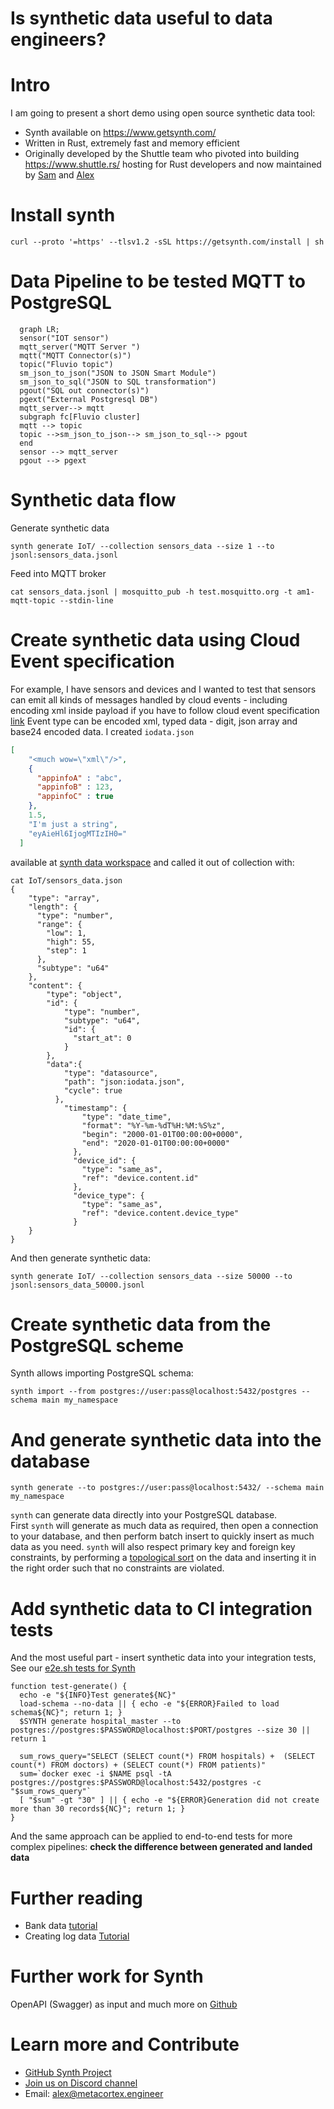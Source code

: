 # Is synthetic data useful to data engineers?

# Intro

I am going to present a short demo using open source synthetic data tool:

* Synth available on https://www.getsynth.com/
* Written in Rust, extremely fast and memory efficient
* Originally developed by the Shuttle team who pivoted into building https://www.shuttle.rs/ hosting for Rust developers and now maintained by [Sam](https://github.com/iamwacko) and [Alex](https://github.com/alexmikhalev/)

# Install synth
```
curl --proto '=https' --tlsv1.2 -sSL https://getsynth.com/install | sh
```

# Data Pipeline to be tested MQTT to PostgreSQL

``` mermaid
  graph LR;
  sensor("IOT sensor")
  mqtt_server("MQTT Server ")
  mqtt("MQTT Connector(s)")
  topic("Fluvio topic")
  sm_json_to_json("JSON to JSON Smart Module")
  sm_json_to_sql("JSON to SQL transformation")
  pgout("SQL out connector(s)")
  pgext("External Postgresql DB")
  mqtt_server--> mqtt
  subgraph fc[Fluvio cluster]
  mqtt --> topic
  topic -->sm_json_to_json--> sm_json_to_sql--> pgout
  end
  sensor --> mqtt_server
  pgout --> pgext
```

# Synthetic data flow
Generate synthetic data
```
synth generate IoT/ --collection sensors_data --size 1 --to jsonl:sensors_data.jsonl
```

Feed into MQTT broker

```
cat sensors_data.jsonl | mosquitto_pub -h test.mosquitto.org -t am1-mqtt-topic --stdin-line
```

# Create synthetic data using Cloud Event specification
For example, I have sensors and devices and I wanted to test that sensors can emit all kinds of messages handled by cloud events - including encoding xml inside payload
if you have to follow cloud event specification [link](https://github.com/cloudevents/spec/blob/v1.0.2/cloudevents/spec.md#event-data)
Event type can be encoded xml, typed data - digit, json array and  base24 encoded data.
I created `iodata.json`

``` json
[
    "<much wow=\"xml\"/>",
    {
      "appinfoA" : "abc",
      "appinfoB" : 123,
      "appinfoC" : true
    },
    1.5,
    "I'm just a string",
    "eyAieHl6IjogMTIzIH0="
  ]
```
available at [synth data workspace](https://github.com/AlexMikhalev/synth-data-engineering/)
and called it out of collection with:
```
cat IoT/sensors_data.json
{
    "type": "array",
    "length": {
      "type": "number",
      "range": {
        "low": 1,
        "high": 55,
        "step": 1
      },
      "subtype": "u64"
    },
    "content": {
        "type": "object",
        "id": {
            "type": "number",
            "subtype": "u64",
            "id": {
              "start_at": 0
            }
        },
        "data":{
            "type": "datasource",
            "path": "json:iodata.json",
            "cycle": true
          },
            "timestamp": {
                "type": "date_time",
                "format": "%Y-%m-%dT%H:%M:%S%z",
                "begin": "2000-01-01T00:00:00+0000",
                "end": "2020-01-01T00:00:00+0000"
              },
              "device_id": {
                "type": "same_as",
                "ref": "device.content.id"
              },
              "device_type": {
                "type": "same_as",
                "ref": "device.content.device_type"
              }
    }
}
```

And then generate synthetic data:
```
synth generate IoT/ --collection sensors_data --size 50000 --to jsonl:sensors_data_50000.jsonl
```

# Create synthetic data from the PostgreSQL scheme
Synth allows importing PostgreSQL schema:
```
synth import --from postgres://user:pass@localhost:5432/postgres --schema main my_namespace
```

# And generate synthetic data into the database

```
synth generate --to postgres://user:pass@localhost:5432/ --schema main my_namespace
```
`synth` can generate data directly into your PostgreSQL database. First `synth` will generate as much data as required, then open a connection to your database, and then perform batch insert to quickly insert as much data as you need.
`synth` will also respect primary key and foreign key constraints, by performing a [topological sort](https://en.wikipedia.org/wiki/Topological_sorting) on the data and inserting it in the right order such that no constraints are violated.

# Add synthetic data to CI integration tests

And the most useful part - insert synthetic data into your integration tests,
See our [e2e.sh tests for Synth](https://github.com/shuttle-hq/synth/blob/14d41a7704f463b28a9d56a230c620d59dde5470/synth/testing_harness/postgres/e2e.sh#L44)

```
function test-generate() {
  echo -e "${INFO}Test generate${NC}"
  load-schema --no-data || { echo -e "${ERROR}Failed to load schema${NC}"; return 1; }
  $SYNTH generate hospital_master --to postgres://postgres:$PASSWORD@localhost:$PORT/postgres --size 30 || return 1

  sum_rows_query="SELECT (SELECT count(*) FROM hospitals) +  (SELECT count(*) FROM doctors) + (SELECT count(*) FROM patients)"
  sum=`docker exec -i $NAME psql -tA postgres://postgres:$PASSWORD@localhost:5432/postgres -c "$sum_rows_query"`
  [ "$sum" -gt "30" ] || { echo -e "${ERROR}Generation did not create more than 30 records${NC}"; return 1; }
}
```

And the same approach can be applied to end-to-end tests for more complex pipelines: **check the difference between generated and landed data**

# Further reading
* Bank data [tutorial](https://www.getsynth.com/docs/examples/bank)
* Creating log data [Tutorial](https://www.getsynth.com/docs/tutorials/creating-logs-with-synth)

# Further work for Synth
OpenAPI (Swagger) as input and much more on [Github](https://github.com/getsynth/synth)

# Learn more and Contribute
* [GitHub Synth Project](https://github.com/getsynth/synth)
* [Join us on Discord channel ](https://discord.gg/ANMJyYGHhN)
* Email: alex@metacortex.engineer
